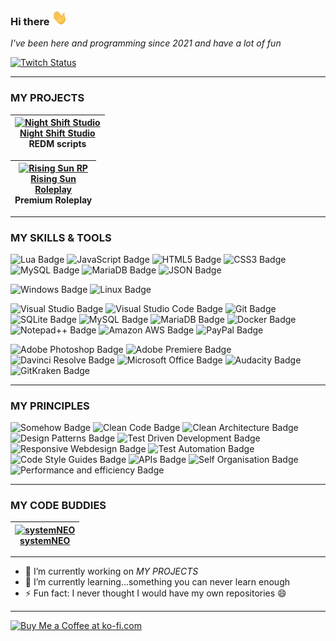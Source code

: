 ### Hi there <img src="https://raw.githubusercontent.com/Hackebein/Hackebein/master/assets/wave.gif" style="max-width: 100%;" width="25" height="25">
*I've been here and programming since 2021 and have a lot of fun*

[![Twitch Status](https://img.shields.io/twitch/status/derhobbs?style=for-the-badge&logo=twitch&logoColor=fff)](https://www.twitch.tv/derhobbs)

---

### MY PROJECTS
| [![Night Shift Studio](https://avatars.githubusercontent.com/u/114626586?s=100&v=4)<br />Night Shift Studio](https://night-shift-studio.com/)<br />REDM scripts |
|:------:|

| [![Rising Sun RP](https://cdn.discordapp.com/attachments/1070135840694607902/1194583713175052389/rsrp.png)<br />Rising Sun<br>Roleplay](https://discord.gg/risingsunrp/)<br />Premium Roleplay |
|:------:|

---

### MY SKILLS & TOOLS
![Lua Badge](https://img.shields.io/badge/Lua-2C2D72?logo=lua&logoColor=fff&style=for-the-badge)
![JavaScript Badge](https://img.shields.io/badge/JavaScript-2C2D72?logo=javascript&logoColor=fff&style=for-the-badge)
![HTML5 Badge](https://img.shields.io/badge/HTML5-2C2D72?logo=html5&logoColor=fff&style=for-the-badge)
![CSS3 Badge](https://img.shields.io/badge/CSS3-2C2D72?logo=css3&logoColor=fff&style=for-the-badge)
![MySQL Badge](https://img.shields.io/badge/MySQL-2C2D72?style=for-the-badge&logo=mysql&logoColor=fff)
![MariaDB Badge](https://img.shields.io/badge/MariaDB-2C2D72?style=for-the-badge&logo=microsoftsqlserver&logoColor=fff)
![JSON Badge](https://img.shields.io/badge/JSON-2C2D72?style=for-the-badge&logo=json&logoColor=fff)

![Windows Badge](https://img.shields.io/badge/Windows-0078D6?logo=windows&logoColor=fff&style=for-the-badge)
![Linux Badge](https://img.shields.io/badge/Linux-0078D6?logo=linux&logoColor=fff&style=for-the-badge)

![Visual Studio Badge](https://img.shields.io/badge/Visual%20Studio-F05032?logo=visualstudio&logoColor=fff&style=for-the-badge)
![Visual Studio Code Badge](https://img.shields.io/badge/Visual%20Studio%20Code-F05032?logo=visualstudiocode&logoColor=fff&style=for-the-badge)
![Git Badge](https://img.shields.io/badge/Git-F05032?logo=git&logoColor=fff&style=for-the-badge)
![SQLite Badge](https://img.shields.io/badge/SQLite-F05032?logo=sqlite&logoColor=fff&style=for-the-badge)
![MySQL Badge](https://img.shields.io/badge/MySQL-F05032?logo=mysql&logoColor=fff&style=for-the-badge)
![MariaDB Badge](https://img.shields.io/badge/MariaDB-F05032?logo=mariadb&logoColor=fff&style=for-the-badge)
![Docker Badge](https://img.shields.io/badge/Docker-F05032?logo=docker&logoColor=fff&style=for-the-badge)
![Notepad++ Badge](https://img.shields.io/badge/Notepad%2B%2B-F05032?logo=notepadplusplus&logoColor=fff&style=for-the-badge)
![Amazon AWS Badge](https://img.shields.io/badge/Amazon%20AWS-F05032?logo=amazonaws&logoColor=fff&style=for-the-badge)
![PayPal Badge](https://img.shields.io/badge/PayPal-F05032?logo=paypal&logoColor=fff&style=for-the-badge)

![Adobe Photoshop Badge](https://img.shields.io/badge/Adobe%20Photoshop-31A8FF?logo=adobephotoshop&logoColor=fff&style=for-the-badge)
![Adobe Premiere Badge](https://img.shields.io/badge/Adobe%20Premiere-31A8FF?logo=adobepremierepro&logoColor=fff&style=for-the-badge)
![Davinci Resolve Badge](https://img.shields.io/badge/Davinci%20Resolve-31A8FF?style=for-the-badge&logo=blackmagicdesign&logoColor=fff)
![Microsoft Office Badge](https://img.shields.io/badge/Microsoft%20Office-31A8FF?logo=microsoft&logoColor=fff&style=for-the-badge)
![Audacity Badge](https://img.shields.io/badge/Audacity-31A8FF?logo=audacity&logoColor=fff&style=for-the-badge)
![GitKraken Badge](https://img.shields.io/badge/GitKraken-31A8FF?logo=gitkraken&logoColor=fff&style=for-the-badge)

---

### MY PRINCIPLES
![Somehow Badge](https://img.shields.io/badge/Somehow%20it%20will%20work-000?style=for-the-badge)
![Clean Code Badge](https://img.shields.io/badge/Clean%20Code-000?style=for-the-badge)
![Clean Architecture Badge](https://img.shields.io/badge/Clean%20Architecture-000?style=for-the-badge)
![Design Patterns Badge](https://img.shields.io/badge/Design%20Patterns-000?style=for-the-badge)
![Test Driven Development Badge](https://img.shields.io/badge/Test_Driven_Development-000?style=for-the-badge)
![Responsive Webdesign Badge](https://img.shields.io/badge/Responsive_Webdesign-000?style=for-the-badge)
![Test Automation Badge](https://img.shields.io/badge/Test_Automation-000?style=for-the-badge)
![Code Style Guides Badge](https://img.shields.io/badge/Code_Style_Guides-000?style=for-the-badge)
![APIs Badge](https://img.shields.io/badge/There_is_an_API_for_it-000?style=for-the-badge)
![Self Organisation Badge](https://img.shields.io/badge/Self_Organisation-000?style=for-the-badge)
![Performance and efficiency Badge](https://img.shields.io/badge/Performance_%26_efficiency-000?style=for-the-badge)

---

### MY CODE BUDDIES
| [![systemNEO](https://cdn.discordapp.com/attachments/1070135840694607902/1194582093498421328/3120002.png)<br />systemNEO](https://github.com/systemNEO) |
|:------:|

---

- 🔭 I’m currently working on *MY PROJECTS*
- 🌱 I’m currently learning...something you can never learn enough
- ⚡ Fun fact: I never thought I would have my own repositories 😄

---

<a href='https://ko-fi.com/A0A2FCZ8L' target='_blank'><img height='36' style='border:0px;height:36px;' src='https://cdn.ko-fi.com/cdn/kofi3.png?v=3' border='0' alt='Buy Me a Coffee at ko-fi.com' /></a>
<!--
**DerHobbs/DerHobbs** is a ✨ _special_ ✨ repository because its `README.md` (this file) appears on your GitHub profile.

Here are some ideas to get you started:

- 🔭 I’m currently working on ...
- 🌱 I’m currently learning ...
- 👯 I’m looking to collaborate on ...
- 🤔 I’m looking for help with ...
- 💬 Ask me about ...
- 📫 How to reach me: ...
- 😄 Pronouns: ...
- ⚡ Fun fact: ...
-->
